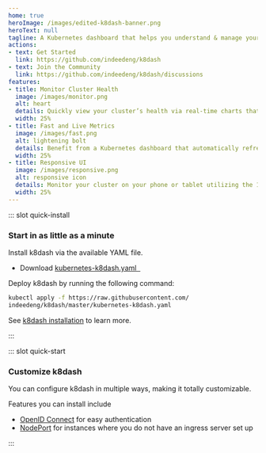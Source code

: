 ```yaml
---
home: true
heroImage: /images/edited-k8dash-banner.png
heroText: null
tagline: A Kubernetes dashboard that helps you understand & manage your cluster at a glance.
actions:
- text: Get Started
  link: https://github.com/indeedeng/k8dash 
- text: Join the Community
  link: https://github.com/indeedeng/k8dash/discussions 
features:
- title: Monitor Cluster Health
  image: /images/monitor.png
  alt: heart
  details: Quickly view your cluster’s health via real-time charts that help you track poorly performing resources.
  width: 25%
- title: Fast and Live Metrics
  image: /images/fast.png
  alt: lightening bolt
  details: Benefit from a Kubernetes dashboard that automatically refreshes and updates.
  width: 25%
- title: Responsive UI
  image: /images/responsive.png
  alt: responsive icon
  details: Monitor your cluster on your phone or tablet utilizing the 100% responsive UI.
  width: 25%
---
```

::: slot quick-install

### Start in as little as a minute

Install k8dash via the available YAML file.

* Download [kubernetes-k8dash.yaml &nbsp;](https://raw.githubusercontent.com/herbrandson/k8dash/master/kubernetes-k8dash.yaml)

Deploy k8dash by running the following command:

```sh
kubectl apply -f https://raw.githubusercontent.com/
indeedeng/k8dash/master/kubernetes-k8dash.yaml

```

See [k8dash installation](/install/) to learn more. 

:::

::: slot quick-start

### Customize k8dash

You can configure k8dash in multiple ways, making it totally customizable. 

Features you can install include 

- [OpenID Connect](install/#running-oidc-on-k8dash) for easy authentication
- [NodePort](install/#running-k8dash-with-nodeport) for instances where you do not have an ingress server set up

:::


